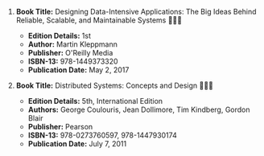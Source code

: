 1. **Book Title:** Designing Data-Intensive Applications: The Big Ideas Behind Reliable, Scalable, and Maintainable Systems 📒🔐✅
   - **Edition Details:** 1st
   - **Author:** Martin Kleppmann
   - **Publisher:** O'Reilly Media
   - **ISBN-13:** 978-1449373320
   - **Publication Date:** May 2, 2017

2. **Book Title:** Distributed Systems: Concepts and Design 📒🔐✅
   - **Edition Details:** 5th, International Edition
   - **Authors:** George Coulouris, Jean Dollimore, Tim Kindberg, Gordon Blair
   - **Publisher:** Pearson
   - **ISBN-13:** 978-0273760597, 978-1447930174
   - **Publication Date:** July 7, 2011
